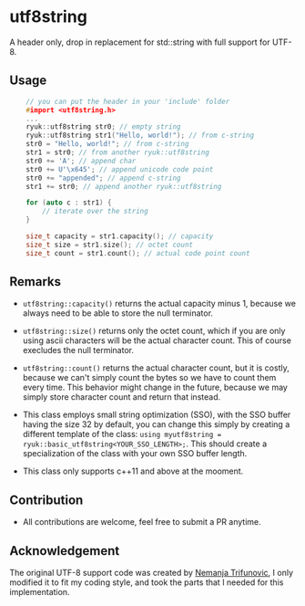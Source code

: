 # utf8string

A header only, drop in replacement for std::string with full support for UTF-8.

## Usage

```c++
    // you can put the header in your 'include' folder
    #import <utf8string.h>
    ...
    ryuk::utf8string str0; // empty string
    ryuk::utf8string str1("Hello, world!"); // from c-string
    str0 = "Hello, world!"; // from c-string
    str1 = str0; // from another ryuk::utf8string
    str0 += 'A'; // append char
    str0 += U'\x645'; // append unicode code point
    str0 += "appended"; // append c-string
    str1 += str0; // append another ryuk::utf8string

    for (auto c : str1) {
        // iterate over the string
    }

    size_t capacity = str1.capacity(); // capacity
    size_t size = str1.size(); // octet count
    size_t count = str1.count(); // actual code point count
```

## Remarks

* ```utf8string::capacity()``` returns the actual capacity minus 1, because we always need to be able to store the null terminator.

* ```utf8string::size()``` returns only the octet count, which if you are only using ascii characters will be the actual character count. This of course execludes the null terminator.

* ```utf8string::count()``` returns the actual character count, but it is costly, because we can't simply count the bytes so we have to count them every time. This behavior might change in the future, because we may simply store character count and return that instead.

* This class employs small string optimization (SSO), with the SSO buffer having the size 32 by default, you can change this simply by creating a different template of the class: ```using myutf8string = ryuk::basic_utf8string<YOUR_SSO_LENGTH>;```. This should create a specialization of the class with your own SSO buffer length.

* This class only supports c++11 and above at the mooment.

## Contribution
* All contributions are welcome, feel free to submit a PR anytime.

## Acknowledgement

The original UTF-8 support code was created by [Nemanja Trifunovic](https://github.com/nemtrif/utfcpp), I only modified it to fit my coding style, and took the parts that I needed for this implementation.
